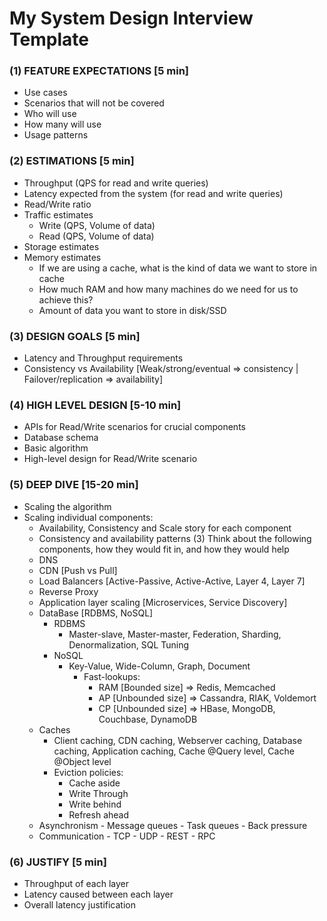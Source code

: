 # My System Design Interview Template

### (1) FEATURE EXPECTATIONS [5 min]
   - Use cases
   - Scenarios that will not be covered
   - Who will use
   - How many will use
   - Usage patterns
### (2) ESTIMATIONS [5 min]
   - Throughput (QPS for read and write queries)
   - Latency expected from the system (for read and write queries)
   - Read/Write ratio
   - Traffic estimates
        - Write (QPS, Volume of data)
        - Read  (QPS, Volume of data)
   - Storage estimates
   - Memory estimates
        - If we are using a cache, what is the kind of data we want to store in cache
        - How much RAM and how many machines do we need for us to achieve this?
        - Amount of data you want to store in disk/SSD
### (3) DESIGN GOALS [5 min]
  - Latency and Throughput requirements
  - Consistency vs Availability  [Weak/strong/eventual => consistency | Failover/replication => availability]
### (4) HIGH LEVEL DESIGN [5-10 min]
  - APIs for Read/Write scenarios for crucial components
  - Database schema
  - Basic algorithm
  - High-level design for Read/Write scenario
### (5) DEEP DIVE [15-20 min]
  - Scaling the algorithm
  - Scaling individual components: 
    - Availability, Consistency and Scale story for each component
    - Consistency and availability patterns
  (3) Think about the following components, how they would fit in, and how they would help
    - DNS
    - CDN [Push vs Pull]
    - Load Balancers [Active-Passive, Active-Active, Layer 4, Layer 7]
    - Reverse Proxy
    - Application layer scaling [Microservices, Service Discovery]
    - DataBase [RDBMS, NoSQL]
      - RDBMS 
         - Master-slave, Master-master, Federation, Sharding, Denormalization, SQL Tuning
      - NoSQL
          - Key-Value, Wide-Column, Graph, Document
             - Fast-lookups:
                - RAM [Bounded size] => Redis, Memcached
                - AP [Unbounded size] => Cassandra, RIAK, Voldemort
                - CP [Unbounded size] => HBase, MongoDB, Couchbase, DynamoDB
    - Caches
        - Client caching, CDN caching, Webserver caching, Database caching, Application caching, Cache @Query level, Cache @Object level
        - Eviction policies:
            - Cache aside
            - Write Through
            - Write behind
            - Refresh ahead
    - Asynchronism
            - Message queues
            - Task queues
            - Back pressure
    - Communication
            - TCP
            - UDP
            - REST
            - RPC
### (6) JUSTIFY [5 min]
- Throughput of each layer
- Latency caused between each layer
- Overall latency justification
